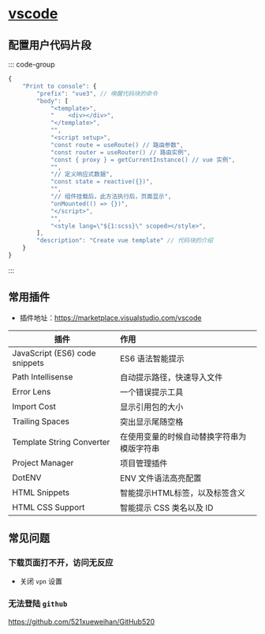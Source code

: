 # [vscode](https://code.visualstudio.com/)

## 配置用户代码片段
::: code-group

```js [vue3 代码片段]
{
	"Print to console": {
		"prefix": "vue3", // 唤醒代码块的命令
		"body": [
			"<template>",
			"    <div></div>",
			"</template>",
			"",
			"<script setup>",
			"const route = useRoute() // 路由参数",
			"const router = useRouter() // 路由实例",
			"const { proxy } = getCurrentInstance() // vue 实例",
			"",
			"// 定义响应式数据",
			"const state = reactive({})",
			"",
			"// 组件挂载后，此方法执行后，页面显示",
			"onMounted(() => {})",
			"</script>",
			"",
			"<style lang=\"${1:scss}\" scoped></style>",
		],
		"description": "Create vue template" // 代码块的介绍
	}
}
```

:::

## 常用插件
- 插件地址：https://marketplace.visualstudio.com/vscode

| 插件        |      作用      |
| ------------- | :----------- |
| JavaScript (ES6) code snippets | ES6 语法智能提示 |
| Path Intellisense | 自动提示路径，快速导入文件 |
| Error Lens | 一个错误提示工具 |
| Import Cost | 显示引用包的大小 |
| Trailing Spaces | 突出显示尾随空格 |
| Template String Converter | 在使用变量的时候自动替换字符串为模版字符串 |
| Project Manager | 项目管理插件 |
| DotENV      | ENV 文件语法高亮配置 |
| HTML Snippets      | 智能提示HTML标签，以及标签含义 |
| HTML CSS Support      | 智能提示 CSS 类名以及 ID |

## 常见问题
### 下载页面打不开，访问无反应
- 关闭 `vpn` 设置

### 无法登陆 `github`
https://github.com/521xueweihan/GitHub520
